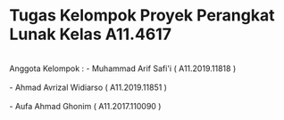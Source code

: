 # Tugas Kelompok Proyek Perangkat Lunak Kelas A11.4617
<br> Anggota Kelompok : - Muhammad Arif Safi'i ( A11.2019.11818 )</br>
<br>                    - Ahmad Avrizal Widiarso ( A11.2019.11851 )</br>
<br>                    - Aufa Ahmad Ghonim ( A11.2017.110090 )</br>
